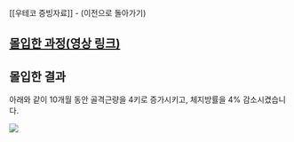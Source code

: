 [[우테코 증빙자료]] - (이전으로 돌아가기)
## [몰입한 과정(영상 링크)](https://youtu.be/e8DleMDTAjs)
## 몰입한 결과

아래와 같이 10개월 동안 골격근량을 4키로 증가시키고, 체지방률을 4% 감소시켰습니다.

![](https://i.imgur.com/QxV5Om9.png)
